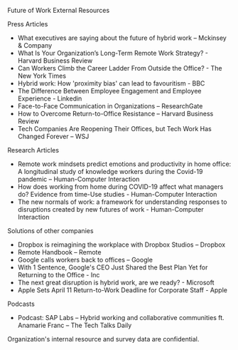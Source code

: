 Future of Work External Resources

Press Articles

-	What executives are saying about the future of hybrid work – Mckinsey & Company
-	What Is Your Organization’s Long-Term Remote Work Strategy? - Harvard Business Review
-	Can Workers Climb the Career Ladder From Outside the Office? - The New York Times
-	Hybrid work: How 'proximity bias' can lead to favouritism - BBC
-	The Difference Between Employee Engagement and Employee Experience - Linkedin
-	Face-to-Face Communication in Organizations – ResearchGate
-	How to Overcome Return-to-Office Resistance – Harvard  Business Review
-	Tech Companies Are Reopening Their Offices, but Tech Work Has Changed Forever – WSJ

Research Articles

-	Remote work mindsets predict emotions and productivity in home office: A longitudinal study of knowledge workers during the Covid-19 pandemic – Human-Computer Interaction
-	How does working from home during COVID-19 affect what managers do? Evidence from time-Use studies - Human-Computer Interaction
-	The new normals of work: a framework for understanding responses to disruptions created by new futures of work - Human-Computer Interaction


Solutions of other companies
-	Dropbox is reimagining the workplace with Dropbox Studios – Dropbox
-	Remote Handbook – Remote
-	Google calls workers back to offices – Google
-	With 1 Sentence, Google's CEO Just Shared the Best Plan Yet for Returning to the Office - Inc
-	The next great disruption is hybrid work, are we ready? - Microsoft
-	Apple Sets April 11 Return-to-Work Deadline for Corporate Staff - Apple

Podcasts
-	Podcast: SAP Labs – Hybrid working and collaborative communities ft. Anamarie Franc – The Tech Talks Daily

Organization's internal resource and survey data are confidential.
